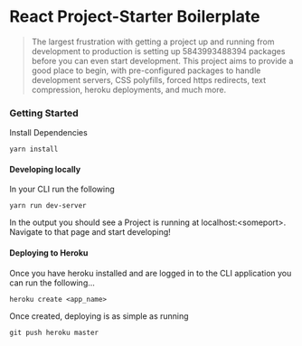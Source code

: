 # React Project-Starter Boilerplate
> The largest frustration with getting a project up and running from development to production is setting up 5843993488394 packages before you can even start development. This project aims to provide a good place to begin, with pre-configured packages to handle development servers, CSS polyfills, forced https redirects, text compression, heroku deployments, and much more.

### Getting Started

Install Dependencies

```
yarn install
```

#### Developing locally

In your CLI run the following

```
yarn run dev-server
```

In the output you should see a Project is running at localhost:\<someport\>. Navigate to that page and start developing!

#### Deploying to Heroku

Once you have heroku installed and are logged in to the CLI application you can run the following...

```
heroku create <app_name>
```

Once created, deploying is as simple as running

```
git push heroku master
```
